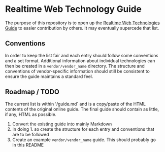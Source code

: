 # Realtime Web Technology Guide

The purpose of this repository is to open up the [Realtime Web Technologies Guide](http://www.leggetter.co.uk/real-time-web-technologies-guide) to easier contribution by others. It may eventually supercede that list.

## Conventions

In order to keep the list fair and each entry should follow some conventions and a set format. Additional information about individual technologies can then be created in a `vendor/vendor_name` directory. The structure and conventions of vendor-specific information should still be consistent to ensure the guide maintains a standard feel.

## Roadmap / TODO

The current list is within '/guide.md` and is a copy/paste of the HTML contents of the original online guide. The final guide should contain as little, if any, HTML as possible.

1. Convert the existing guide into mainly Markdown
2. In doing 1. so create the structure for each entry and conventions that are to be followed
3. Create an example `vendor/vendor_name` guide. This should probably go in this README
